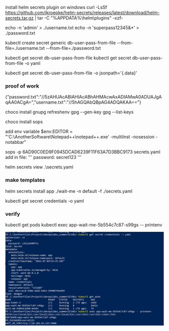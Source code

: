 install helm secrets plugin on windows
curl -LsSf https://github.com/jkroepke/helm-secrets/releases/latest/download/helm-secrets.tar.gz | tar -C "%APPDATA%\helm\plugins" -xzf-


echo -n 'admin' > ./username.txt
echo -n 'superpass12345&*' > ./password.txt

kubectl create secret generic db-user-pass-from-file --from-file=./username.txt --from-file=./password.txt

kubectl get secret db-user-pass-from-file
kubectl get secret db-user-pass-from-file -o yaml

kubectl get secret db-user-pass-from-file -o jsonpath='{.data}'


### proof of work
{"password.txt":"//5zAHUAcABlAHIAcABhAHMAcwAxADIAMwA0ADUAJgAqAA0ACgA=","username.txt":"//5hAGQAbQBpAG4ADQAKAA=="}

choco install gnupg
refreshenv
gpg --gen-key
gpg --list-keys

choco install sops

add env variable 
$env:EDITOR = "'C:\\AnotherSoftware\\Notepad++\\notepad++.exe' -multiInst -nosession -notabbar"

sops -p 6AD90C0ED9F0945DCAD6239F11F63A7D3BBC9173 secrets.yaml
add in file:
'''
password: secret123
'''

helm secrets view .\secrets.yaml

### make templates 

helm secrets install app ./wait-me -n default -f ./secrets.yaml

kubectl get secret credentials -o yaml

### verify
kubectl get pods
kubectl exec app-wait-me-5b554c7c87-s99gs -- printenv

![proof of work](verify.png)